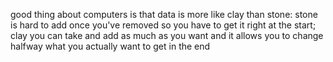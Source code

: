 good thing about computers is that data is more like clay than stone:
stone is hard to add once you've removed so you have to get it right at the start;
clay you can take and add as much as you want and it allows you to change halfway what you actually want to get in the end